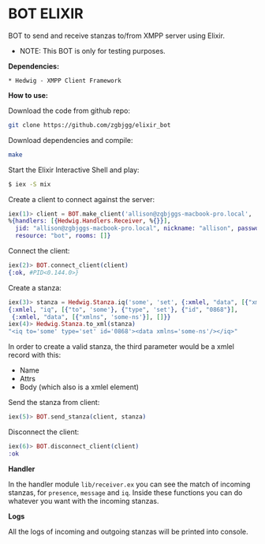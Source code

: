 BOT ELIXIR
==========

BOT to send and receive stanzas to/from XMPP server using Elixir.

* NOTE: This BOT is only for testing purposes.

**Dependencies:**

	* Hedwig - XMPP Client Framework

**How to use:**

Download the code from github repo:

```bash
git clone https://github.com/zgbjgg/elixir_bot
```

Download dependencies and compile:

```bash
make 
```

Start the Elixir Interactive Shell and play:

```bash
$ iex -S mix
```

Create a client to connect against the server:

```elixir
iex(1)> client = BOT.make_client('allison@zgbjggs-macbook-pro.local', '123456')
%{handlers: [{Hedwig.Handlers.Receiver, %{}}],
  jid: "allison@zgbjggs-macbook-pro.local", nickname: "allison", password: "123456",
  resource: "bot", rooms: []}
```

Connect the client:

```elixir
iex(2)> BOT.connect_client(client)
{:ok, #PID<0.144.0>}
```

Create a stanza:

```elixir
iex(3)> stanza = Hedwig.Stanza.iq('some', 'set', {:xmlel, "data", [{"xmlns", 'some-ns'}], []})   
{:xmlel, "iq", [{"to", 'some'}, {"type", 'set'}, {"id", "0868"}],
 {:xmlel, "data", [{"xmlns", 'some-ns'}], []}}
iex(4)> Hedwig.Stanza.to_xml(stanza)
"<iq to='some' type='set' id='0868'><data xmlns='some-ns'/></iq>"
```

In order to create a valid stanza, the third parameter would be a xmlel record with this:

* Name 
* Attrs
* Body (which also is a xmlel element)


Send the stanza from client:

```elixir
iex(5)> BOT.send_stanza(client, stanza)
```

Disconnect the client:

```elixir
iex(6)> BOT.disconnect_client(client)
:ok
```

**Handler**

In the handler module `lib/receiver.ex` you can see the match of incoming stanzas, for `presence`, `message` and `iq`. Inside these functions you can do whatever you want with the incoming stanzas.

**Logs**

All the logs of incoming and outgoing stanzas will be printed into console.

